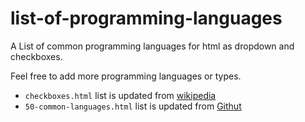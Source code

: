 # list-of-programming-languages
A List of common programming languages for html as dropdown and checkboxes.

Feel free to add more programming languages or types. 

- `checkboxes.html` list is updated from [wikipedia](https://en.wikipedia.org/wiki/List_of_programming_languages)
- `50-common-languages.html` list is updated from [Githut](https://madnight.github.io/githut/#/pull_requests/2021/4)
